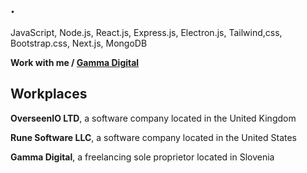 <h2>.</h2>

JavaScript, Node.js, React.js, Express.js, Electron.js, Tailwind,css, Bootstrap.css, Next.js, MongoDB

**Work with me / [Gamma Digital](https://discord.gg/5Ak6hVSDkS)**

## Workplaces

<p><b>OverseenIO LTD</b>, a software company located in the United Kingdom</p>
<p><b>Rune Software LLC</b>, a software company located in the United States</p>
<p><b>Gamma Digital</b>, a freelancing sole proprietor located in Slovenia</p>

